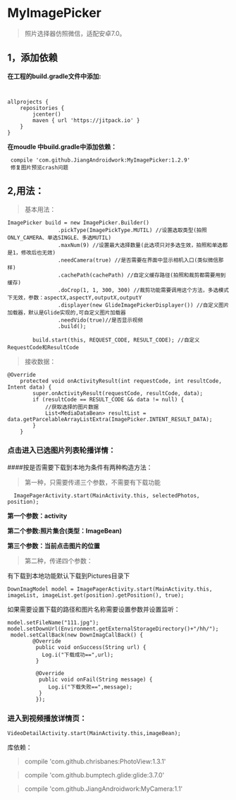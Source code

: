 # MyImagePicker
> 照片选择器仿照微信，适配安卓7.0。
## 1，添加依赖
**在工程的build.gradle文件中添加:**
``` 

    
allprojects {
    repositories {
        jcenter()
        maven { url 'https://jitpack.io' }
    }
}
```
**在moudle 中build.gradle中添加依赖：**
```
 compile 'com.github.JiangAndroidwork:MyImagePicker:1.2.9'
 修复图片预览crash问题
 ```
## 2,用法：
> 基本用法：
```
ImagePicker build = new ImagePicker.Builder()
                .pickType(ImagePickType.MUTIL) //设置选取类型(拍照ONLY_CAMERA、单选SINGLE、多选MUTIL)
                .maxNum(9) //设置最大选择数量(此选项只对多选生效，拍照和单选都是1，修改后也无效)
                .needCamera(true) //是否需要在界面中显示相机入口(类似微信那样)
                .cachePath(cachePath) //自定义缓存路径(拍照和裁剪都需要用到缓存)
                .doCrop(1, 1, 300, 300) //裁剪功能需要调用这个方法，多选模式下无效，参数：aspectX,aspectY,outputX,outputY
                .displayer(new GlideImagePickerDisplayer()) //自定义图片加载器，默认是Glide实现的,可自定义图片加载器
                .needVido(true)//是否显示视频
                .build();
      
        build.start(this, REQUEST_CODE, RESULT_CODE); //自定义RequestCode和ResultCode
```
>接收数据：
```
@Override
    protected void onActivityResult(int requestCode, int resultCode, Intent data) {
        super.onActivityResult(requestCode, resultCode, data);
        if (resultCode == RESULT_CODE && data != null) {
            //获取选择的图片数据
            List<MediaDataBean> resultList = data.getParcelableArrayListExtra(ImagePicker.INTENT_RESULT_DATA);
        }
    }
```
### 点击进入已选图片列表轮播详情：

####按是否需要下载到本地为条件有两种构造方法：
> 第一种，只需要传递三个参数，不需要有下载功能
```
  ImagePagerActivity.start(MainActivity.this, selectedPhotos, position);
```
**第一个参数：activity** 

**第二个参数:照片集合(类型：ImageBean)**

**第三个参数：当前点击图片的位置**
> 第二种，传递四个参数：

有下载到本地功能默认下载到Pictures目录下
```
DownImagModel model = ImagePagerActivity.start(MainActivity.this, imageList, imageList.get(position).getPosition(), true);
```
如果需要设置下载的路径和图片名称需要设置参数并设置监听：
```
model.setFileName("111.jpg");
model.setDownUrl(Environment.getExternalStorageDirectory()+"/hh/");
 model.setCallBack(new DownImagCallBack() {
        @Override
         public void onSuccess(String url) {
           Log.i("下载成功==",url);
         }

         @Override
          public void onFail(String message) {
             Log.i("下载失败==",message);
          }
         });
```

### 进入到视频播放详情页：
```
VideoDetailActivity.start(MainActivity.this,imageBean);
```

库依赖：
 >compile 'com.github.chrisbanes:PhotoView:1.3.1'
 
 >compile 'com.github.bumptech.glide:glide:3.7.0'
 
 >compile 'com.github.JiangAndroidwork:MyCamera:1.1'
